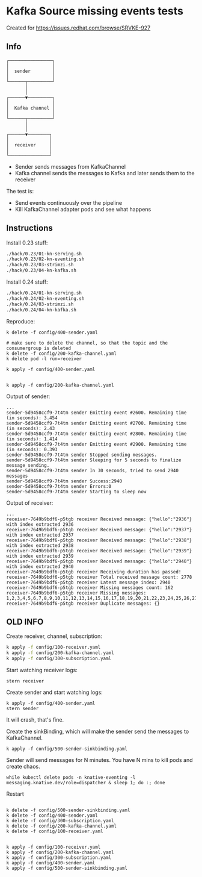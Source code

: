 # Kafka Source missing events tests

Created for https://issues.redhat.com/browse/SRVKE-927

## Info


```
┌────────────────┐
│                │
│  sender        │
│                │
└──────┬─────────┘
       │
       │
┌──────▼─────────┐
│                │
│  Kafka channel │
│                │
└──────┬─────────┘
       │
       │
┌──────▼────────┐
│               │
│  receiver     │
│               │
└───────────────┘
```

- Sender sends messages from KafkaChannel
- Kafka channel sends the messages to Kafka and later sends them to the receiver


The test is:
- Send events continuously over the pipeline
- Kill KafkaChannel adapter pods and see what happens

## Instructions

Install 0.23 stuff:
```bash
./hack/0.23/01-kn-serving.sh
./hack/0.23/02-kn-eventing.sh
./hack/0.23/03-strimzi.sh
./hack/0.23/04-kn-kafka.sh
```

Install 0.24 stuff:
```bash
./hack/0.24/01-kn-serving.sh
./hack/0.24/02-kn-eventing.sh
./hack/0.24/03-strimzi.sh
./hack/0.24/04-kn-kafka.sh
```


Reproduce:
```
k delete -f config/400-sender.yaml

# make sure to delete the channel, so that the topic and the consumergroup is deleted
k delete -f config/200-kafka-channel.yaml
k delete pod -l run=receiver

k apply -f config/400-sender.yaml


k apply -f config/200-kafka-channel.yaml
```

Output of sender:
```
...
sender-5d9458ccf9-7t4tm sender Emitting event #2600. Remaining time (in seconds): 3.454
sender-5d9458ccf9-7t4tm sender Emitting event #2700. Remaining time (in seconds): 2.43
sender-5d9458ccf9-7t4tm sender Emitting event #2800. Remaining time (in seconds): 1.414
sender-5d9458ccf9-7t4tm sender Emitting event #2900. Remaining time (in seconds): 0.393
sender-5d9458ccf9-7t4tm sender Stopped sending messages.
sender-5d9458ccf9-7t4tm sender Sleeping for 5 seconds to finalize message sending.
sender-5d9458ccf9-7t4tm sender In 30 seconds, tried to send 2940 messages
sender-5d9458ccf9-7t4tm sender Success:2940
sender-5d9458ccf9-7t4tm sender Errors:0
sender-5d9458ccf9-7t4tm sender Starting to sleep now
```

Output of receiver:
```
...
receiver-7649b9bdf6-p5tgb receiver Received message: {"hello":"2936"} with index extracted 2936
receiver-7649b9bdf6-p5tgb receiver Received message: {"hello":"2937"} with index extracted 2937
receiver-7649b9bdf6-p5tgb receiver Received message: {"hello":"2938"} with index extracted 2938
receiver-7649b9bdf6-p5tgb receiver Received message: {"hello":"2939"} with index extracted 2939
receiver-7649b9bdf6-p5tgb receiver Received message: {"hello":"2940"} with index extracted 2940
receiver-7649b9bdf6-p5tgb receiver Receiving duration has passed!
receiver-7649b9bdf6-p5tgb receiver Total received message count: 2778
receiver-7649b9bdf6-p5tgb receiver Latest message index: 2940
receiver-7649b9bdf6-p5tgb receiver Missing messages count: 162
receiver-7649b9bdf6-p5tgb receiver Missing messages: 1,2,3,4,5,6,7,8,9,10,11,12,13,14,15,16,17,18,19,20,21,22,23,24,25,26,27,28,29,30,31,32,33,34,35,36,37,38,39,40,41,42,43,44,45,46,47,48,49,50,51,52,53,54,55,56,57,58,59,60,61,62,63,64,65,66,67,68,69,70,71,72,73,74,75,76,77,78,79,80,81,82,83,84,85,86,87,88,89,90,91,92,93,94,95,96,97,98,99,100,101,102,103,104,105,106,107,108,109,110,111,112,113,114,115,116,117,118,119,120,121,122,123,124,125,126,127,128,129,130,131,132,133,134,135,136,137,138,139,140,141,142,143,144,145,146,147,148,149,150,151,152,153,154,155,156,157,158,159,160,161,162
receiver-7649b9bdf6-p5tgb receiver Duplicate messages: {}
```




## OLD INFO

Create receiver, channel, subscription:

```bash
k apply -f config/100-receiver.yaml
k apply -f config/200-kafka-channel.yaml
k apply -f config/300-subscription.yaml
```

Start watching receiver logs:

```
stern receiver
```

Create sender and start watching logs:

```
k apply -f config/400-sender.yaml
stern sender
```

It will crash, that's fine.

Create the sinkBinding, which will make the sender send the messages to KafkaChannel.

```
k apply -f config/500-sender-sinkbinding.yaml
```

Sender will send messages for N minutes. You have N mins to kill pods and create chaos.

```
while kubectl delete pods -n knative-eventing -l messaging.knative.dev/role=dispatcher & sleep 1; do :; done
```

Restart

```

k delete -f config/500-sender-sinkbinding.yaml
k delete -f config/400-sender.yaml
k delete -f config/300-subscription.yaml
k delete -f config/200-kafka-channel.yaml
k delete -f config/100-receiver.yaml


k apply -f config/100-receiver.yaml
k apply -f config/200-kafka-channel.yaml
k apply -f config/300-subscription.yaml
k apply -f config/400-sender.yaml
k apply -f config/500-sender-sinkbinding.yaml
```
